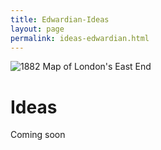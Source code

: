 ```yaml
---
title: Edwardian-Ideas
layout: page
permalink: ideas-edwardian.html
---
```


<style>
img {
     max-width: 100%;
     height: auto;
}

</style>

<div class=img>
<img src="https://victorianjewishwritersproject.s3.us-east-1.amazonaws.com/objects/east-end-1882.png"
     alt="1882 Map of London's East End"
     style="float: left; margin-right: 10px; padding-bottom:20px;" />  
</div>

&nbsp;

# Ideas

Coming soon

&nbsp;